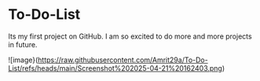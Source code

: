 # To-Do-List
Its my first project on GitHub. I am so excited to do more and more projects in future.

![image}(https://raw.githubusercontent.com/Amrit29a/To-Do-List/refs/heads/main/Screenshot%202025-04-21%20162403.png)
